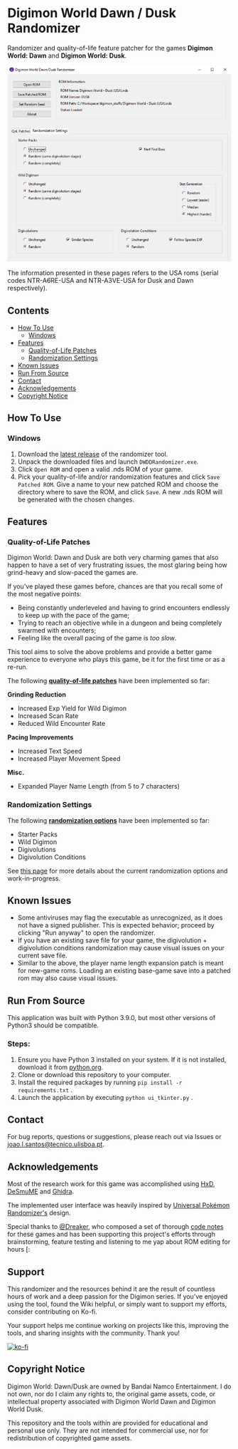 # Digimon World Dawn / Dusk Randomizer

Randomizer and quality-of-life feature patcher for the games **Digimon World: Dawn** and **Digimon World: Dusk**.

![Digimon World Dawn/Dusk Randomizer](public/randomizer_preview.png)

The information presented in these pages refers to the USA roms (serial codes NTR-A6RE-USA and NTR-A3VE-USA for Dusk and Dawn respectively).

## Contents
- [How To Use](#how-to-use)
    - [Windows](#windows)
- [Features](#features)
    - [Quality-of-Life Patches](#quality-of-life-patches)
    - [Randomization Settings](#randomization-settings)
- [Known Issues](#known-issues)
- [Run From Source](#run-from-source)
- [Contact](#contact)
- [Acknowledgements](#acknowledgements)
- [Copyright Notice](#copyright-notice)

## How To Use

### Windows

1. Download the [latest release](https://github.com/joaomlsantos/DWDDRandomizer/releases/tag/0.1.0) of the randomizer tool.
2. Unpack the downloaded files and launch `DWDDRandomizer.exe`.
3. Click `Open ROM` and open a valid .nds ROM of your game.
4. Pick your quality-of-life and/or randomization features and click `Save Patched ROM`. Give a name to your new patched ROM and choose the directory where to save the ROM, and click `Save`. A new .nds ROM will be generated with the chosen changes.


## Features

### Quality-of-Life Patches

Digimon World: Dawn and Dusk are both very charming games that also happen to have a set of very frustrating issues, the most glaring being how grind-heavy and slow-paced the games are. 

If you've played these games before, chances are that you recall some of the most negative points:
- Being constantly underleveled and having to grind encounters endlessly to keep up with the pace of the game; 
- Trying to reach an objective while in a dungeon and being completely swarmed with encounters;
- Feeling like the overall pacing of the game is *too slow*.

This tool aims to solve the above problems and provide a better game experience to everyone who plays this game, be it for the first time or as a re-run.

The following [**quality-of-life patches**](https://github.com/joaomlsantos/DWDDRandomizer/wiki/QoL-Patches) have been implemented so far:

**Grinding Reduction**
- Increased Exp Yield for Wild Digimon
- Increased Scan Rate
- Reduced Wild Encounter Rate

**Pacing Improvements**
- Increased Text Speed
- Increased Player Movement Speed

**Misc.**
- Expanded Player Name Length (from 5 to 7 characters)



### Randomization Settings

The following [**randomization options**](https://github.com/joaomlsantos/DWDDRandomizer/wiki/Randomizer-Options) have been implemented so far:
- Starter Packs
- Wild Digimon
- Digivolutions
- Digivolution Conditions

See [this page](near-future-randomization-options-link) for more details about the current randomization options and work-in-progress.


## Known Issues

- Some antiviruses may flag the executable as unrecognized, as it does not have a signed publisher. This is expected behavior; proceed by clicking "Run anyway" to open the randomizer.
- If you have an existing save file for your game, the digivolution + digivolution conditions randomization may cause visual issues on your current save file.
- Similar to the above, the player name length expansion patch is meant for new-game roms. Loading an existing base-game save into a patched rom may also cause visual issues.

## Run From Source
This application was built with Python 3.9.0, but most other versions of Python3 should be compatible.

### Steps:

1. Ensure you have Python 3 installed on your system. If it is not installed, download it from [python.org](https://www.python.org/).
2. Clone or download this repository to your computer.
3. Install the required packages by running `pip install -r requirements.txt` .
4. Launch the application by executing `python ui_tkinter.py` .


## Contact

For bug reports, questions or suggestions, please reach out via Issues or [joao.l.santos@tecnico.ulisboa.pt](mailto:joao.l.santos@tecnico.ulisboa.pt).


## Acknowledgements

Most of the research work for this game was accomplished using [HxD](https://mh-nexus.de/en/hxd/), [DeSmuME](https://desmume.org/) and [Ghidra](https://ghidra-sre.org/).

The implemented user interface was heavily inspired by [Universal Pokémon Randomizer's](https://github.com/Ajarmar/universal-pokemon-randomizer-zx) design.

Special thanks to [@Dreaker](https://github.com/Dreaker75), who composed a set of thorough [code notes](https://retroachievements.org/codenotes.php?g=16152) for these games and has been supporting this project's efforts through brainstorming, feature testing and listening to me yap about ROM editing for hours [:


## Support

This randomizer and the resources behind it are the result of countless hours of work and a deep passion for the Digimon series. If you’ve enjoyed using the tool, found the Wiki helpful, or simply want to support my efforts, consider contributing on Ko-fi.

Your support helps me continue working on projects like this, improving the tools, and sharing insights with the community. Thank you!

[![ko-fi](https://ko-fi.com/img/githubbutton_sm.svg)](https://ko-fi.com/H2H719A6O9)



## Copyright Notice
Digimon World: Dawn/Dusk are owned by Bandai Namco Entertainment. I do not own, nor do I claim any rights to, the original game assets, code, or intellectual property associated with Digimon World Dawn and Digimon World Dusk. 

This repository and the tools within are provided for educational and personal use only. They are not intended for commercial use, nor for redistribution of copyrighted game assets.